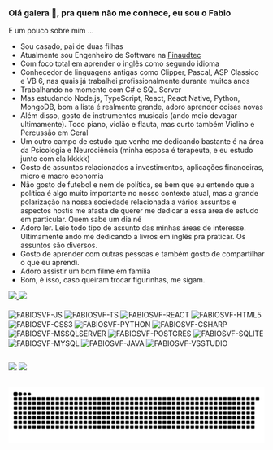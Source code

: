 ### Olá galera 👋, pra quem não me conhece, eu sou o Fabio

E um pouco sobre mim ...
- Sou casado, pai de duas filhas
- Atualmente sou Engenheiro de Software na [Finaudtec](https://finaud.com.br/)
- Com foco total em aprender o inglês como segundo idioma
- Conhecedor de linguagens antigas como Clipper, Pascal, ASP Classico e VB 6, nas quais já trabalhei profissionalmente durante muitos anos
- Trabalhando no momento com C# e SQL Server
- Mas estudando Node.js, TypeScript, React, React Native, Python, MongoDB, bom a lista é realmente grande, adoro aprender coisas novas
- Além disso, gosto de instrumentos musicais (ando meio devagar ultimamente). Toco piano, violão e flauta, mas curto também Violino e Percussão em Geral
- Um outro campo de estudo que venho me dedicando bastante é na área da Psicologia e Neurociência (minha esposa é terapeuta, e eu estudo junto com ela kkkkk)
- Gosto de assuntos relacionados a investimentos, aplicações financeiras, micro e macro economia
- Não gosto de futebol e nem de política, se bem que eu entendo que a política é algo muito importante no nosso contexto atual, mas a grande polarização na nossa sociedade relacionada a vários assuntos e aspectos hostis me afasta de querer me dedicar a essa área de estudo em particular. Quem sabe um dia né
- Adoro ler. Leio todo tipo de assunto das minhas áreas de interesse. Ultimamente ando me dedicando a livros em inglês pra praticar. Os assuntos são diversos.
- Gosto de aprender com outras pessoas e também gosto de compartilhar o que eu aprendi.
- Adoro assistir um bom filme em família
- Bom, é isso, caso queiram trocar figurinhas, me sigam.

<div>
  <a href="https://github.com/fabiosvf">
    <img height="180em" src="https://github-readme-stats.vercel.app/api?username=fabiosvf&show_icons=true&theme=dracula&include_all_commits=true&count_private=true" />
    <img height="180em" src="https://github-readme-stats.vercel.app/api/top-langs/?username=fabiosvf&layout=compact&size_weight=0.5&count_weight=0.5&theme=dracula" />
  </a>
</div>

<div style="display:inline_block"><br />
  <img align="center" alt="FABIOSVF-JS" height="30" width="40" src="https://cdn.jsdelivr.net/gh/devicons/devicon/icons/javascript/javascript-plain.svg" />
  <img align="center" alt="FABIOSVF-TS" height="30" width="40" src="https://cdn.jsdelivr.net/gh/devicons/devicon/icons/typescript/typescript-plain.svg" />
  <img align="center" alt="FABIOSVF-REACT" height="30" width="40" src="https://cdn.jsdelivr.net/gh/devicons/devicon/icons/react/react-original.svg" />
  <img align="center" alt="FABIOSVF-HTML5" height="30" width="40" src="https://cdn.jsdelivr.net/gh/devicons/devicon/icons/html5/html5-original.svg" />
  <img align="center" alt="FABIOSVF-CSS3" height="30" width="40" src="https://cdn.jsdelivr.net/gh/devicons/devicon/icons/css3/css3-original.svg" />
  <img align="center" alt="FABIOSVF-PYTHON" height="30" width="40" src="https://cdn.jsdelivr.net/gh/devicons/devicon/icons/python/python-original.svg" />
  <img align="center" alt="FABIOSVF-CSHARP" height="30" width="40" src="https://cdn.jsdelivr.net/gh/devicons/devicon/icons/csharp/csharp-original.svg" />
  <img align="center" alt="FABIOSVF-MSSQLSERVER" height="30" width="40" src="https://cdn.jsdelivr.net/gh/devicons/devicon/icons/microsoftsqlserver/microsoftsqlserver-plain.svg" />
  <img align="center" alt="FABIOSVF-POSTGRES" height="30" width="40" src="https://cdn.jsdelivr.net/gh/devicons/devicon/icons/postgresql/postgresql-original.svg" />
  <img align="center" alt="FABIOSVF-SQLITE" height="30" width="40" src="https://cdn.jsdelivr.net/gh/devicons/devicon/icons/sqlite/sqlite-original.svg" />
  <img align="center" alt="FABIOSVF-MYSQL" height="30" width="40" src="https://cdn.jsdelivr.net/gh/devicons/devicon/icons/mysql/mysql-original.svg" />
  <img align="center" alt="FABIOSVF-JAVA" height="30" width="40" src="https://cdn.jsdelivr.net/gh/devicons/devicon/icons/java/java-original.svg" />
  <img align="center" alt="FABIOSVF-VSSTUDIO" height="30" width="40" src="https://cdn.jsdelivr.net/gh/devicons/devicon/icons/visualstudio/visualstudio-plain.svg" />
</div>

##

<div>
  <a href="https://instagram.com/fabiosvf" target="_blank"><img src="https://img.shields.io/badge/Instagram-E4405F?style=for-the-badge&logo=instagram&logoColor=white" /></a>
  <a href="https://www.linkedin.com/in/fabio-silva-ferreira-b8594861/" target="_blank"><img src="https://img.shields.io/badge/LinkedIn-0077B5?style=for-the-badge&logo=linkedin&logoColor=white" /></a>
</div>

##

<picture>
  <source media="(prefers-color-scheme: dark)" srcset="dist/github-snake-dark.svg" />
  <source media="(prefers-color-scheme: light)" srcset="dist/github-snake.svg" />
  <img alt="github-snake" src="dist/github-contribution-grid-snake.svg" />
</picture>
